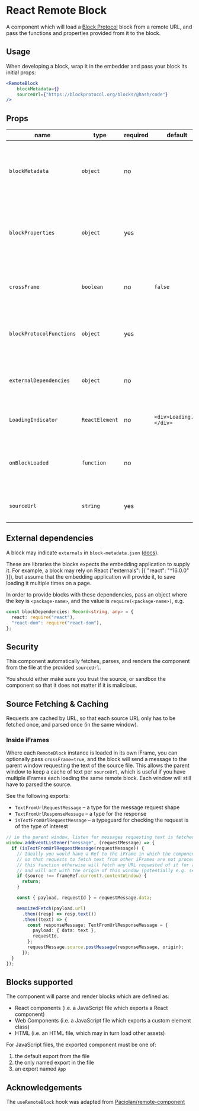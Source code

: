 # React Remote Block

A component which will load a [Block Protocol](https://blockprotocol.org) block from a remote URL,
and pass the functions and properties provided from it to the block.

## Usage

When developing a block, wrap it in the embedder and pass your block its initial props:

```jsx
<RemoteBlock
    blockMetadata={}
    sourceUrl={"https://blockprotocol.org/blocks/@hash/code"}
/>
```

## Props

| name                     | type           | required | default                 | description                                                                                                                                  |
| ------------------------ | -------------- | -------- | ----------------------- | -------------------------------------------------------------------------------------------------------------------------------------------- |
| `blockMetadata`          | `object`       | no       |                         | the block's [block-metadata.json](https://blockprotocol.org/spec/block-types). Used to determine Web Component tag names.                    |
| `blockProperties`        | `object`       | yes      |                         | the block's own properties, and BP-specified properties (e.g. entityId, linkGroups)                                                          |
| `crossFrame`             | `boolean`      | no       | `false`                 | whether this block should make requests to [the parent window](#inside-iframes) for block source                                             |
| `blockProtocolFunctions` | `object`       | yes      |                         | the [functions provided to blocks](https://blockprotocol.org/spec/block-types#entity-functions) for reading and editing entity and link data |
| `externalDependencies`   | `object`       | no       |                         | [libraries](#external-dependencies) which the block depends on but does not include in its package                                           |
| `LoadingIndicator`       | `ReactElement` | no       | `<div>Loading...</div>` | an element to display while the block is loading                                                                                             |
| `onBlockLoaded`          | `function`     | no       |                         | a callback, called when the block has been successfully parsed and loaded                                                                    |
| `sourceUrl`              | `string`       | yes      |                         | the URL to the entry source file for the block                                                                                               |

## External dependencies

A block may indicate `externals` in `block-metadata.json` ([docs](https://blockprotocol.org/spec/block-types)).

These are libraries the blocks expects the embedding application to supply it.
For example, a block may rely on React ("externals": [{ "react": "^16.0.0" }]),
but assume that the embedding application will provide it, to save loading it multiple times on a page.

In order to provide blocks with these dependencies, pass an object where the key is `<package-name>`,
and the value is `require(<package-name>)`, e.g.

```typescript
const blockDependencies: Record<string, any> = {
  react: require("react"),
  "react-dom": require("react-dom"),
};
```

## Security

This component automatically fetches, parses, and renders the component from the file at the provided `sourceUrl`.

You should either make sure you trust the source, or sandbox the component so that it does not matter if it is malicious.

## Source Fetching & Caching

Requests are cached by URL, so that each source URL only has to be fetched once, and parsed once (in the same window).

### Inside iFrames

Where each `RemoteBlock` instance is loaded in its own iFrame, you can optionally pass `crossFrame=true`,
and the block will send a message to the parent window requesting the text of the source file.
This allows the parent window to keep a cache of text per `sourceUrl`, which is useful if you have multiple
iFrames each loading the same remote block. Each window will still have to parsed the source.

See the following exports:

- `TextFromUrlRequestMessage` – a type for the message request shape
- `TextFromUrlResponseMessage` – a type for the response
- `isTextFromUrlRequestMessage` – a typeguard for checking the request is of the type of interest

```typescript
// in the parent window, listen for messages requesting text is fetched from a url
window.addEventListener("message", (requestMessage) => {
  if (isTextFromUrlRequestMessage(requestMessage)) {
    // Ideally you would have a Ref to the iFrame in which the component loads,
    // so that requests to fetch text from other iFrames are not processed.
    // this function otherwise will fetch any URL requested of it for any iFrame sending the correct message,
    // and will act with the origin of this window (potentially e.g. sending cookies when fetching the URL)
    if (source !== frameRef.current?.contentWindow) {
      return;
    }

    const { payload, requestId } = requestMessage.data;

    memoizedFetch(payload.url)
      .then((resp) => resp.text())
      .then((text) => {
        const responseMessage: TextFromUrlResponseMessage = {
          payload: { data: text },
          requestId,
        };
        requestMessage.source.postMessage(responseMessage, origin);
      });
  }
});
```

## Blocks supported

The component will parse and render blocks which are defined as:

- React components (i.e. a JavaScript file which exports a React component)
- Web Components (i.e. a JavaScript file which exports a custom element class)
- HTML (i.e. an HTML file, which may in turn load other assets)

For JavaScript files, the exported component must be one of:

1.  the default export from the file
2.  the only named export in the file
3.  an export named `App`

## Acknowledgements

The `useRemoteBlock` hook was adapted from [Paciolan/remote-component](https://github.com/Paciolan/remote-component)
